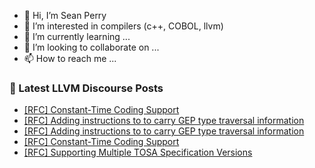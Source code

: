 - 👋 Hi, I’m Sean Perry
- 👀 I’m interested in compilers (c++, COBOL, llvm)
- 🌱 I’m currently learning ...
- 💞️ I’m looking to collaborate on ...
- 📫 How to reach me ...

<!---
s66perry/s66perry is a ✨ special ✨ repository because its `README.md` (this file) appears on your GitHub profile.
You can click the Preview link to take a look at your changes.
--->
### 📕 Latest LLVM Discourse Posts

<!-- DISCOURSE-LLVM:START -->
- [[RFC] Constant-Time Coding Support](https://discourse.llvm.org/t/rfc-constant-time-coding-support/87781?page=2#post_38)
- [[RFC] Adding instructions to to carry GEP type traversal information](https://discourse.llvm.org/t/rfc-adding-instructions-to-to-carry-gep-type-traversal-information/88141#post_6)
- [[RFC] Adding instructions to to carry GEP type traversal information](https://discourse.llvm.org/t/rfc-adding-instructions-to-to-carry-gep-type-traversal-information/88141#post_5)
- [[RFC] Constant-Time Coding Support](https://discourse.llvm.org/t/rfc-constant-time-coding-support/87781?page=2#post_37)
- [[RFC] Supporting Multiple TOSA Specification Versions](https://discourse.llvm.org/t/rfc-supporting-multiple-tosa-specification-versions/87810#post_2)
<!-- DISCOURSE-LLVM:END -->
